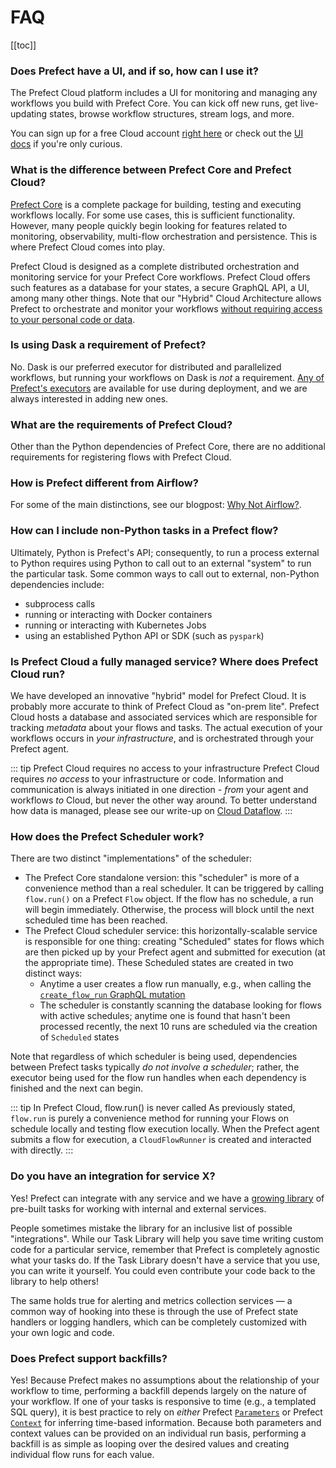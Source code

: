 # FAQ

[[toc]]

### Does Prefect have a UI, and if so, how can I use it?

The Prefect Cloud platform includes a UI for monitoring and managing any workflows you build with Prefect Core. You can kick off new runs, get live-updating states, browse workflow structures, stream logs, and more.

You can sign up for a free Cloud account [right here](https://www.prefect.io/download) or check out the [UI docs](/orchestration/ui/dashboard.html) if you're only curious.

### What is the difference between Prefect Core and Prefect Cloud?

[Prefect Core](https://github.com/PrefectHQ/prefect) is a complete package for building, testing and executing workflows locally. For some use cases, this is sufficient functionality. However, many people quickly begin looking for features related to monitoring, observability, multi-flow orchestration and persistence. This is where Prefect Cloud comes into play. 

Prefect Cloud is designed as a complete distributed orchestration and monitoring service for your Prefect Core workflows. Prefect Cloud offers such features as a database for your states, a secure GraphQL API, a UI, among many other things. Note that our "Hybrid" Cloud Architecture allows Prefect to orchestrate and monitor your workflows [without requiring access to your personal code or data](/orchestration/faq/dataflow.html).

### Is using Dask a requirement of Prefect?

No. Dask is our preferred executor for distributed and parallelized workflows, but running your workflows on Dask is _not_ a requirement. [Any of Prefect's executors](/api/latest/executors.html) are available for use during deployment, and we are always interested in adding new ones.

### What are the requirements of Prefect Cloud?

Other than the Python dependencies of Prefect Core, there are no additional requirements for registering flows with Prefect Cloud.

### How is Prefect different from Airflow?

For some of the main distinctions, see our blogpost: [Why Not Airflow?](https://medium.com/the-prefect-blog/why-not-airflow-4cfa423299c4).

### How can I include non-Python tasks in a Prefect flow?

Ultimately, Python is Prefect's API; consequently, to run a process external to Python requires using Python to call out to an external "system" to run the particular task. Some common ways to call out to external, non-Python dependencies include:

- subprocess calls
- running or interacting with Docker containers
- running or interacting with Kubernetes Jobs
- using an established Python API or SDK (such as `pyspark`)

### Is Prefect Cloud a fully managed service? Where does Prefect Cloud run?

We have developed an innovative "hybrid" model for Prefect Cloud. It is probably more accurate to think of Prefect Cloud as "on-prem lite". Prefect Cloud hosts a database and associated services which are responsible for tracking _metadata_ about your flows and tasks. The actual execution of your workflows occurs in _your infrastructure_, and is orchestrated through your Prefect agent.

::: tip Prefect Cloud requires no access to your infrastructure
Prefect Cloud requires _no access_ to your infrastructure or code. Information and communication is always initiated in one direction - _from_ your agent and workflows _to_ Cloud, but never the other way around. To better understand how data is managed, please see our write-up on [Cloud Dataflow](/orchestration/faq/dataflow.html).
:::

### How does the Prefect Scheduler work?

There are two distinct "implementations" of the scheduler:

- The Prefect Core standalone version: this "scheduler" is more of a convenience method than a real scheduler. It can be triggered by calling `flow.run()` on a Prefect `Flow` object. If the flow has no schedule, a run will begin immediately. Otherwise, the process will block until the next scheduled time has been reached.
- The Prefect Cloud scheduler service: this horizontally-scalable service is responsible for one thing: creating "Scheduled" states for flows which are then picked up by your Prefect agent and submitted for execution (at the appropriate time). These Scheduled states are created in two distinct ways:
  - Anytime a user creates a flow run manually, e.g., when calling the [`create_flow_run` GraphQL mutation](/orchestration/concepts/flow_runs.html#graphql)
  - The scheduler is constantly scanning the database looking for flows with active schedules; anytime one is found that hasn't been processed recently, the next 10 runs are scheduled via the creation of `Scheduled` states

Note that regardless of which scheduler is being used, dependencies between Prefect tasks typically _do not involve a scheduler_; rather, the executor being used for the flow run handles when each dependency is finished and the next can begin.

::: tip In Prefect Cloud, flow.run() is never called
As previously stated, `flow.run` is purely a convenience method for running your Flows on schedule locally and testing flow execution locally. When the Prefect agent submits a flow for execution, a `CloudFlowRunner` is created and interacted with directly.
:::

### Do you have an integration for service X?

Yes! Prefect can integrate with any service and we have a [growing library](../core/task_library/overview.html) of pre-built tasks for working with internal and external services.

People sometimes mistake the library for an inclusive list of possible "integrations". While our Task Library will help you save time writing custom code for a particular service, remember that Prefect is completely agnostic what your tasks do. If the Task Library doesn't have a service that you use, you can write it yourself. You could even contribute your code back to the library to help others!

The same holds true for alerting and metrics collection services &mdash; a common way of hooking into these is through the use of Prefect state handlers or logging handlers, which can be completely customized with your own logic and code.

### Does Prefect support backfills?

Yes! Because Prefect makes no assumptions about the relationship of your workflow to time, performing a backfill depends largely on the nature of your workflow. If one of your tasks is responsive to time (e.g., a templated SQL query), it is best practice to rely on _either_ Prefect [`Parameters`](../core/concepts/parameters.html) or Prefect [`Context`](../core/concepts/execution.html#context) for inferring time-based information. Because both parameters and context values can be provided on an individual run basis, performing a backfill is as simple as looping over the desired values and creating individual flow runs for each value.
